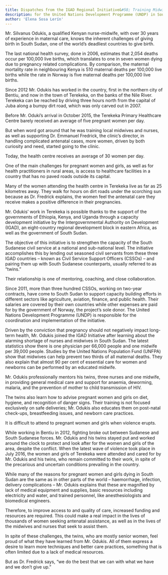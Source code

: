 ```yaml
---
title: Dispatches from the IGAD Regional Initiative&#58; Training Midwives for Safe Pregnancies in Terekeka
description: for the United Nations Development Programme (UNDP) in South Sudan. (September 2016)
author: 'Elena Sosa Lerín'
---
```


Mr. Silvanus Odukis, a qualified Kenyan nurse-midwife, with over 30 years of experience in maternal care, knows the inherent challenges of giving birth in South Sudan, one of the world’s deadliest countries to give birth.

The last national health survey, done in 2006, estimates that 2,054 deaths occur per 100,000 live births, which translates to one in seven women dying due to pregnancy related complications. By comparison, the maternal mortality rate in neighbouring Kenya is 510 maternal deaths per 100,000 live births while the rate in Norway is five maternal deaths per 100,000 live births.

Since 2012 Mr. Odukis has worked in the country, first in the northern city of Bentiu, and now in the town of Terekeka, on the banks of the Nile River. Terekeka can be reached by driving three hours north from the capital of Juba along a bumpy dirt road, which was only carved out in 2007.

Before Mr. Oduki’s arrival in October 2015, the Terekeka Primary Healthcare Centre barely received an average of five pregnant women per day.

But when word got around that he was training local midwives and nurses, as well as supporting Dr. Emmanuel Fredrick, the clinic’s director, in handling complicated antenatal cases, more women, driven by both curiosity and need, started going to the clinic.

Today, the health centre receives an average of 30 women per day.

One of the main challenges for pregnant women and girls, as well as for health practitioners in rural areas, is access to healthcare facilities in a country that has no paved roads outside its capital.

Many of the women attending the health centre in Terekeka live as far as 25 kilometres away. They walk for hours on dirt roads under the scorching sun because as Dr. Fredrick explains, the women feel the antenatal care they receive makes a positive difference in their pregnancies.

Mr. Odukis’ work in Terekeka is possible thanks to the support of the governments of Ethiopia, Kenya, and Uganda through a capacity development initiative by the Intergovernmental Authority on Development (IGAD), an eight-country regional development block in eastern Africa, as well as the government of South Sudan.

The objective of this initiative is to strengthen the capacity of the South Sudanese civil service at a national and sub-national level. The initiative accomplishes this by lending out seasoned civil servants from these three IGAD countries – known as Civil Service Support Officers (CSSOs) – and pairing them up with South Sudanese counterparts, usually referred to as “twins.”

Their relationship is one of mentoring, coaching, and close collaboration.

Since 2011, more than three hundred CSSOs, working on two-year contracts, have come to South Sudan to support capacity building efforts in different sectors like agriculture, aviation, finance, and public health. Their salaries are covered by their own countries while other expenses are paid for by the government of Norway, the project’s sole donor. The United Nations Development Programme (UNDP) is responsible for the coordination and implementation of the initiative.

Driven by the conviction that pregnancy should not negatively impact long-term health, Mr. Odukis joined the IGAD Initiative after learning about the alarming shortage of nurses and midwives in South Sudan. The latest statistics show there is one physician per 66,000 people and one midwife per 39,000 people.
Studies by the United Nations Population Fund (UNFPA) show that midwives can help prevent two thirds of all maternal deaths. They also explain that almost 90 per cent of essential care for women and newborns can be performed by an educated midwife.

Mr. Odukis professionally mentors his twins, three nurses and one midwife, in providing general medical care and support for anaemia, deworming, malaria, and the prevention of mother to child transmission of HIV.

The twins also learn how to advise pregnant women and girls on diet, hygiene, and recognition of danger signs. Their training is not focused exclusively on safe deliveries; Mr. Odukis also educates them on post-natal check-ups, breastfeeding issues, and newborn care practices.

It is difficult to attend to pregnant women and girls when violence erupts.

While working in Bentiu in 2012, fighting broke out between Sudanese and South Sudanese forces. Mr. Odukis and his twins stayed put and worked around the clock to protect and look after for the women and girls of the area, despite the conflict. When the latest wave of violence took place in July 2016, the women and girls of Terekeka were attended and cared for by Mr. Odukis and his twins, who remain committed to their work, in spite of the precarious and uncertain conditions prevailing in the country.

While many of the reasons for pregnant women and girls dying in South Sudan are the same as in other parts of the world – haemorrhage, infection, delivery complications – Mr. Odukis explains that these are magnified by lack of medical equipment and supplies, basic resources including electricity and water, and trained personnel, like anesthesiologists and biomedical engineers.

Therefore, to improve access to and quality of care, increased funding and resources are required. This could make a real impact in the lives of thousands of women seeking antenatal assistance, as well as in the lives of the midwives and nurses that seek to assist them.

In spite of these challenges, the twins, who are mostly senior women, feel proud of what they have learned from Mr. Odukis. All of them express a desire to learn more techniques and better care practices, something that is often limited due to a lack of medical resources.

But as Dr. Fredrick says, “we do the best that we can with what we have and we don’t give up.”